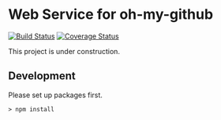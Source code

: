# Web Service for oh-my-github

[![Build Status](https://travis-ci.org/oh-my-github/web-service.svg?branch=develop)](https://travis-ci.org/oh-my-github/web-service) [![Coverage Status](https://coveralls.io/repos/github/oh-my-github/web-service/badge.svg?branch=develop)](https://coveralls.io/github/oh-my-github/web-service?branch=develop)

This project is under construction.

## Development

Please set up packages first.

```console
> npm install
```
